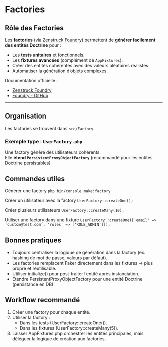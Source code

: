 # Factories

## Rôle des Factories

Les **factories** (via [Zenstruck Foundry](https://github.com/zenstruck/foundry)) permettent de **générer facilement des entités Doctrine** pour :

- Les **tests unitaires** et fonctionnels.
- Les **fixtures avancées** (complément de `AppFixtures`).
- Créer des entités cohérentes avec des valeurs aléatoires réalistes.
- Automatiser la génération d’objets complexes.

Documentation officielle :  

- [Zenstruck Foundry](https://symfony.com/bundles/ZenstruckFoundryBundle/current/index.html)  
- [Foundry - GitHub](https://github.com/zenstruck/foundry)

---

## Organisation

Les factories se trouvent dans `src/Factory`.

### Exemple type : `UserFactory.php`

Une factory génère des utilisateurs cohérents.  
Elle **étend `PersistentProxyObjectFactory`** (recommandé pour les entités Doctrine persistables)

## Commandes utiles

Générer une factory
`php bin/console make:factory`

Créer un utilisateur avec la factory
`UserFactory::createOne();`

Créer plusieurs utilisateurs
`UserFactory::createMany(10);`

Utiliser une factory dans une fixture
`UserFactory::createOne(['email' => 'custom@test.com', 'roles' => ['ROLE_ADMIN']]);`

## Bonnes pratiques

- Toujours centraliser la logique de génération dans la factory (ex. hashing de mot de passe, valeurs par défaut).
- Les factories remplacent Faker directement dans les fixtures → plus propre et réutilisable.
- Utiliser initialize() pour post-traiter l’entité après instanciation.
- Étendre PersistentProxyObjectFactory pour une entité Doctrine (persistance en DB).

## Workflow recommandé

1. Créer une factory pour chaque entité.
2. Utiliser la factory :
    - Dans les tests (UserFactory::createOne()).
    - Dans les fixtures (UserFactory::createMany(5)).
3. Laisser AppFixtures.php orchestrer les entités principales, mais déléguer la logique de création aux factories.
